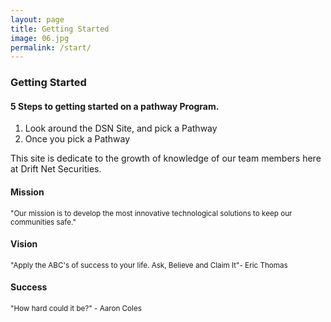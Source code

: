 ```yaml
---
layout: page
title: Getting Started
image: 06.jpg
permalink: /start/
---
```

### Getting Started
#### 5 Steps to getting started on a pathway Program.
1. Look around the DSN Site, and pick a Pathway
2. Once you pick a Pathway 

This site is dedicate to the growth of knowledge of our team members here at Drift Net Securities.

#### Mission
<small>"Our mission is to develop the most innovative technological solutions to keep our communities safe." </small>

#### Vision
<small>"Apply the ABC's of success to your life. Ask, Believe and Claim It"- Eric Thomas</small>

#### Success
<small>"How hard could it be?" - Aaron Coles </small>
